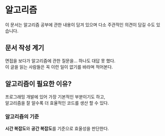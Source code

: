 # 알고리즘

이 문서는 알고리즘 공부에 관한 내용이 담겨 있으며 다소 주관적인 의견이 담길 수도 있습니다.

## 문서 작성 계기  

면접을 보다가 알고리즘에 관한 질문을... 하나도 대답 못 했다.  
이 글을 읽는 사람들은 꼭 이런 일이 없기를 바라며 적어본다.  

## 알고리즘이 필요한 이유?  

프로그래밍 개발에 있어 가장 기본적인 부분이기도 하고,  
알고리즘을 잘 알수록 더 효율적인 코드를 생산 할 수 있다.

### 알고리즘의 기준

<b>시간 복잡도</b>와 <b>공간 복잡도</b>를 기준으로 효울성을 판단한다.





